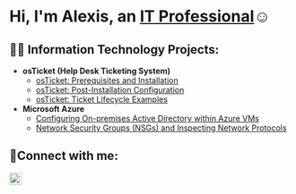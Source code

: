 
<h1>Hi, I'm Alexis, an <a href="https://linkedin.com/in/alexis-mckay-806664175/">IT Professional</a>☺</h1>

<h2>👨‍💻 Information Technology Projects:</h2>

- <b>osTicket (Help Desk Ticketing System)</b>
  - [osTicket: Prerequisites and Installation](https://github.com/Lex2207/osticket-prereqs)
  - [osTicket: Post-Installation Configuration](https://github.com/Lex2207/post-install-config)
  - [osTicket: Ticket Lifecycle Examples](https://github.com/Lex2207/ticket-lifecycle)
- <b>Microsoft Azure</b>
  - [Configuring On-premises Active Directory within Azure VMs](https://github.com/Lex2207/configure-ad)
  - [Network Security Groups (NSGs) and Inspecting Network Protocols](https://github.com/Lex2207/azure-network-protocols)

<h2>🤳Connect with me:</h2>


[<img align="left" alt="Josh | LinkedIn" width="22px" src="https://cdn.jsdelivr.net/npm/simple-icons@v3/icons/linkedin.svg" />][linkedin]

[linkedin]: https://linkedin.com/in/alexis-mckay-806664175/
